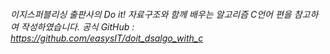 ###### 이지스퍼블리싱 출판사의 Do it! 자료구조와 함께 배우는 알고리즘 C언어 편을 참고하여 작성하였습니다.    공식 GitHub : https://github.com/easysIT/doit_dsalgo_with_c
